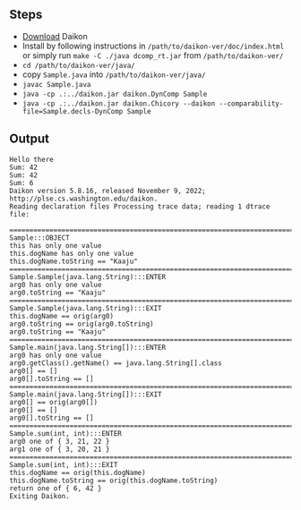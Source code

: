 ## Steps
- [Download](http://plse.cs.washington.edu/daikon/download/) Daikon
- Install by following instructions in `/path/to/daikon-ver/doc/index.html` or simply run `make -C ./java dcomp_rt.jar` from `/path/to/daikon-ver/`
- `cd /path/to/daikon-ver/java/`
- copy `Sample.java` into `/path/to/daikon-ver/java/`
- `javac Sample.java`
- `java -cp .:../daikon.jar daikon.DynComp Sample`
- `java -cp .:../daikon.jar daikon.Chicory --daikon --comparability-file=Sample.decls-DynComp Sample`

## Output
```
Hello there
Sum: 42
Sum: 42
Sum: 6
Daikon version 5.8.16, released November 9, 2022; http://plse.cs.washington.edu/daikon.
Reading declaration files Processing trace data; reading 1 dtrace file:

===========================================================================
Sample:::OBJECT
this has only one value
this.dogName has only one value
this.dogName.toString == "Kaaju"
===========================================================================
Sample.Sample(java.lang.String):::ENTER
arg0 has only one value
arg0.toString == "Kaaju"
===========================================================================
Sample.Sample(java.lang.String):::EXIT
this.dogName == orig(arg0)
arg0.toString == orig(arg0.toString)
arg0.toString == "Kaaju"
===========================================================================
Sample.main(java.lang.String[]):::ENTER
arg0 has only one value
arg0.getClass().getName() == java.lang.String[].class
arg0[] == []
arg0[].toString == []
===========================================================================
Sample.main(java.lang.String[]):::EXIT
arg0[] == orig(arg0[])
arg0[] == []
arg0[].toString == []
===========================================================================
Sample.sum(int, int):::ENTER
arg0 one of { 3, 21, 22 }
arg1 one of { 3, 20, 21 }
===========================================================================
Sample.sum(int, int):::EXIT
this.dogName == orig(this.dogName)
this.dogName.toString == orig(this.dogName.toString)
return one of { 6, 42 }
Exiting Daikon.
```
